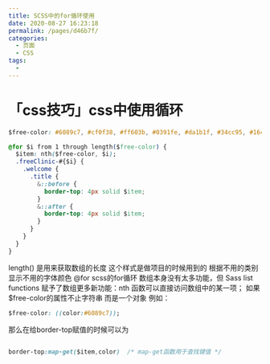 ```yaml
---
title: SCSS中的for循环使用
date: 2020-08-27 16:23:18
permalink: /pages/d46b7f/
categories: 
  - 页面
  - CSS
tags: 
  - 
---
```

# 「css技巧」css中使用循环

```css
$free-color: #6089c7, #cf0f38, #ff603b, #0391fe, #da1b1f, #34cc95, #16c6ec, #16c6ec, #ee5c1c, #ffacb0, #007aff;

@for $i from 1 through length($free-color) {
  $item: nth($free-color, $i);
  .freeClinic-#{$i} {
    .welcome {
      .title {
        &::before {
          border-top: 4px solid $item;
        }
        &::after {
          border-top: 4px solid $item;
        }
      }
    }
  }
}
```

length() 是用来获取数组的长度
这个样式是做项目的时候用到的 根据不用的类别 显示不用的字体颜色
@for scss的for循环
数组本身没有太多功能，但 Sass list functions 赋予了数组更多新功能：nth 函数可以直接访问数组中的某一项；
如果$free-color的属性不止字符串 而是一个对象 例如：

```css
$free-color: ((color:#6089c7));
```

那么在给border-top赋值的时候可以为

```css

border-top:map-get($item,color)  /* map-get函数用于查找键值 */

```